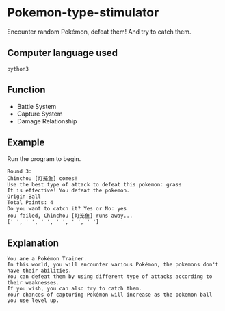 # Pokemon-type-stimulator
Encounter random Pokémon, defeat them! And try to catch them.

## Computer language used
    python3

## Function
* Battle System  
* Capture System
* Damage Relationship

## Example
Run the program to begin.
```
Round 3:
Chinchou [灯笼鱼] comes!
Use the best type of attack to defeat this pokemon: grass
It is effective! You defeat the pokemon.
Origin Ball
Total Points: 4
Do you want to catch it? Yes or No: yes
You failed, Chinchou [灯笼鱼] runs away...
[' ', ' ', ' ', ' ', ' ', ' ']
```

## Explanation
    You are a Pokémon Trainer.
    In this world, you will encounter various Pokémon, the pokemons don't have their abilities.
    You can defeat them by using different type of attacks according to their weaknesses.
    If you wish, you can also try to catch them.
    Your chances of capturing Pokémon will increase as the pokemon ball you use level up.
